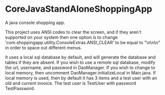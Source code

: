 # CoreJavaStandAloneShoppingApp
A java console shopping app.

This project uses ANSI codes to clear the screen, and if they aren't supported on your system then one option is to change 'com.shoppingapp.utility.ConsoleExtras.ANSI_CLEAR' to be equal to "\n\n\n" in order to space out different menus.

It uses a local sql database by default, and will generate the database and tables if they are absent. If you wish to use a remote sql database, modify the url, username, and password in DaoManager. If you wish to change to local memory, then uncomment DaoManager.initializeLocal in Main.java. If local memory is used, then by default it has 3 items and a test user with an old and current invoice. The test user is TestUser with password TestPassword.
